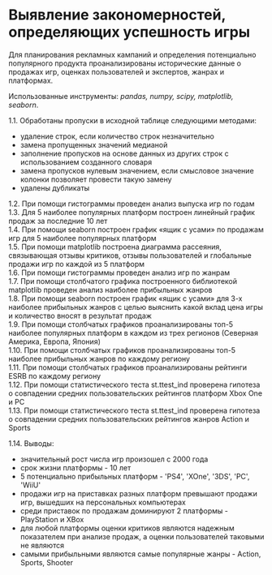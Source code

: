 # Выявление закономерностей, определяющих успешность игры
Для планирования рекламных кампаний и определения потенциально популярного продукта проанализированы исторические данные о продажах игр, оценках пользователей и экспертов, жанрах и платформах.<br>

Использованные инструменты: *pandas, numpy, scipy, matplotlib, seaborn*.<br>

1.1.	Обработаны пропуски в исходной таблице следующими методами:
- удаление строк, если количество строк незначительно
- замена пропущенных значений медианой
- заполнение пропусков на основе данных из других строк с использованием созданного словаря
- замена пропусков нулевым значением, если смысловое значение колонки позволяет провести такую замену
- удалены дубликаты<br>

1.2.	При помощи гистограммы проведен анализ выпуска игр по годам<br>
1.3.	Для 5 наиболее популярных платформ построен линейный график продаж за последние 10 лет<br>
1.4.	При помощи seaborn построен график «ящик с усами» по продажам игр для 5 наиболее популярных платформ<br>
1.5.	При помощи matplotlib построена диаграмма рассеяния, связывающая отзывы критиков, отзывы пользователей и глобальные продажи игр по каждой из 5 платформ<br>
1.6.	При помощи гистограммы проведен анализ игр по жанрам<br>
1.7.	При помощи столбчатого графика построенного библиотекой matplotlib проведен анализ наиболее прибыльных жанров<br>
1.8.	При помощи seaborn построен график «ящик с усами» для 3-х наиболее прибыльных жанров с целью выяснить какой вклад цена игры и количество вносят в результат продаж<br>
1.9.	При помощи столбчатых графиков проанализированы топ-5 наиболее популярных платформ в каждом из трех регионов (Северная Америка, Европа, Япония)<br>
1.10.	При помощи столбчатых графиков проанализированы топ-5 наиболее прибыльных жанров по каждому региону<br>
1.11.	При помощи столбчатых графиков проанализированы рейтинги ESRB по каждому региону<br>
1.12.	При помощи статистического теста st.ttest_ind проверена гипотеза о совпадении средних пользовательских рейтингов платформ Xbox One и PC<br>
1.13.	При помощи статистического теста st.ttest_ind проверена гипотеза о совпадении средних пользовательских рейтингов жанров Action и Sports<br>

1.14.	Выводы:
- значительный рост числа игр произошел с 2000 года
- срок жизни платформы - 10 лет
- 5 потенциально прибыльных платформ - 'PS4', 'XOne', '3DS', 'PC', 'WiiU'
- продажи игр на приставках разных платформ превышают продажи игр, вышедших на персональных компьютерах
- среди приставок по продажам доминируют 2 платформы - PlayStation и XBox
- для любой платформы оценки критиков являются надежным показателем при анализе продаж, а оценки пользователей таковыми не являются
- самыми прибыльными являются самые популярные жанры - Action, Sports, Shooter

